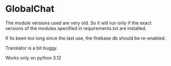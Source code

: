 # GlobalChat

The module versions used are very old. So it will run only if the exact versions of the modules specified in requirements.txt are installed.

If its been too long since the last use, the firebase db should be re-enabled.

Translator is a bit buggy.


Works only on python 3.12
